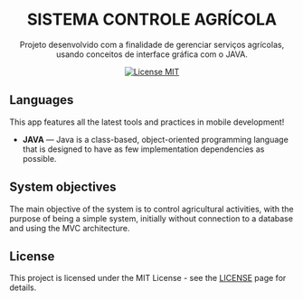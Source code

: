 <h1 align="center">
<br>
SISTEMA CONTROLE AGRÍCOLA
</h1>

<p align="center">Projeto desenvolvido com a finalidade de gerenciar serviços agrícolas, usando conceitos de interface gráfica com o JAVA.</p>

<p align="center">
  <a href="https://opensource.org/licenses/MIT">
    <img src="https://img.shields.io/badge/License-MIT-blue.svg" alt="License MIT">
  </a>
</p>

## Languages
[//]: # (Add the features of your project here:)
This app features all the latest tools and practices in mobile development!

-  **JAVA** — Java is a class-based, object-oriented programming language that is designed to have as few implementation dependencies as possible.


## System objectives

The main objective of the system is to control agricultural activities, with the purpose of being a simple system, initially without connection to a database and using the MVC architecture.





## License

This project is licensed under the MIT License - see the [LICENSE](https://opensource.org/licenses/MIT) page for details.